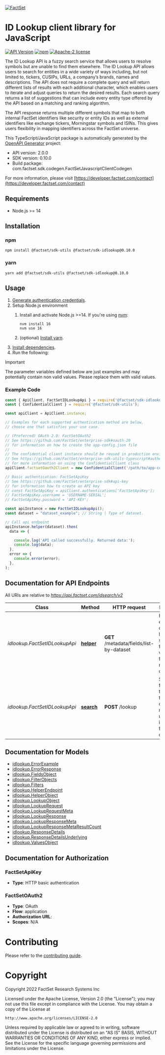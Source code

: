 [![FactSet](https://raw.githubusercontent.com/factset/enterprise-sdk/main/docs/images/factset-logo.svg)](https://www.factset.com)

# ID Lookup client library for JavaScript

[![API Version](https://img.shields.io/badge/api-v2.0.0-blue)](https://developer.factset.com/api-catalog/id-lookup-api)
[![npm](https://img.shields.io/npm/v/@factset/sdk-idlookup)](https://www.npmjs.com/package/@factset/sdk-idlookup)
[![Apache-2 license](https://img.shields.io/badge/license-Apache2-brightgreen.svg)](https://www.apache.org/licenses/LICENSE-2.0)

The ID Lookup API is a fuzzy search service that allows users to resolve symbols but are unable to find them elsewhere. The ID Lookup API allows users to search for entities in a wide variety of ways including, but not limited to, tickers, CUSIPs, URLs, a company’s brands, names and descriptions. The API does not require a complete query and will return different lists of results with each additional character, which enables users to iterate and adjust queries to return the desired results. Each search query returns a list of suggestions that can include every entity type offered by the API based on a matching and ranking algorithm.


The API response returns multiple different symbols that map to both internal FactSet identifiers like security or entity IDs as well as external identifiers like exchange tickers, Morningstar symbols and ISINs. This gives users flexibility in mapping identifiers across the FactSet universe.

This TypeScript/JavaScript package is automatically generated by the [OpenAPI Generator](https://openapi-generator.tech) project:

- API version: 2.0.0
- SDK version: 0.10.0
- Build package: com.factset.sdk.codegen.FactSetJavascriptClientCodegen

For more information, please visit [https://developer.factset.com/contact](https://developer.factset.com/contact)

## Requirements

* Node.js >= 14

## Installation

### npm

```shell
npm install @factset/sdk-utils @factset/sdk-idlookup@0.10.0
```

### yarn

```shell
yarn add @factset/sdk-utils @factset/sdk-idlookup@0.10.0
```

## Usage

1. [Generate authentication credentials](../../../../README.md#authentication).
2. Setup Node.js environment
   1. Install and activate Node.js >=14. If you're using [nvm](https://github.com/nvm-sh/nvm):

      ```sh
      nvm install 16
      nvm use 16
      ```

   2. (optional) [Install yarn](https://yarnpkg.com/getting-started/install).
3. [Install dependencies](#installation).
4. Run the following:

> [!IMPORTANT]
> The parameter variables defined below are just examples and may potentially contain non valid values. Please replace them with valid values.

### Example Code


```javascript
const { ApiClient, FactSetIDLookupApi } = require('@factset/sdk-idlookup');
const { ConfidentialClient } = require('@factset/sdk-utils');

const apiClient = ApiClient.instance;

// Examples for each supported authentication method are below,
// choose one that satisfies your use case.

// (Preferred) OAuth 2.0: FactSetOAuth2
// See https://github.com/FactSet/enterprise-sdk#oauth-20
// for information on how to create the app-config.json file
//
// The confidential client instance should be reused in production environments.
// See https://github.com/FactSet/enterprise-sdk-utils-typescript#authentication
// for more information on using the ConfidentialClient class
apiClient.factsetOauth2Client = new ConfidentialClient('/path/to/app-config.json');

// Basic authentication: FactSetApiKey
// See https://github.com/FactSet/enterprise-sdk#api-key
// for information how to create an API key
// const FactSetApiKey = apiClient.authentications['FactSetApiKey'];
// FactSetApiKey.username = 'USERNAME-SERIAL';
// FactSetApiKey.password = 'API-KEY';

const apiInstance = new FactSetIDLookupApi();
const dataset = "dataset_example"; // String | Type of dataset.

// Call api endpoint
apiInstance.helper(dataset).then(
  data => {

    console.log('API called successfully. Returned data:');
    console.log(data);
  },
  error => {
    console.error(error);
  },
);

```


## Documentation for API Endpoints

All URIs are relative to *https://api.factset.com/idsearch/v2*

Class | Method | HTTP request | Description
------------ | ------------- | ------------- | -------------
*idlookup.FactSetIDLookupApi* | [**helper**](docs/FactSetIDLookupApi.md#helper) | **GET** /metadata/fields/list-by-dataset | Helper endpoint offering a list of supported fields and values to filter a requested dataset.
*idlookup.FactSetIDLookupApi* | [**search**](docs/FactSetIDLookupApi.md#search) | **POST** /lookup | Search functionality to return tickers, company names, and unique identifiers for FactSet data.


## Documentation for Models

 - [idlookup.ErrorExample](docs/ErrorExample.md)
 - [idlookup.ErrorResponse](docs/ErrorResponse.md)
 - [idlookup.FieldsObject](docs/FieldsObject.md)
 - [idlookup.FilterObjects](docs/FilterObjects.md)
 - [idlookup.Filters](docs/Filters.md)
 - [idlookup.HelperEndpoint](docs/HelperEndpoint.md)
 - [idlookup.HelperObject](docs/HelperObject.md)
 - [idlookup.LookupObject](docs/LookupObject.md)
 - [idlookup.LookupRequest](docs/LookupRequest.md)
 - [idlookup.LookupRequestMeta](docs/LookupRequestMeta.md)
 - [idlookup.LookupResponse](docs/LookupResponse.md)
 - [idlookup.LookupResponseMeta](docs/LookupResponseMeta.md)
 - [idlookup.LookupResponseMetaResultCount](docs/LookupResponseMetaResultCount.md)
 - [idlookup.ResponseDetails](docs/ResponseDetails.md)
 - [idlookup.ResponseDetailsUnderlying](docs/ResponseDetailsUnderlying.md)
 - [idlookup.ValuesObject](docs/ValuesObject.md)


## Documentation for Authorization



### FactSetApiKey

- **Type**: HTTP basic authentication



### FactSetOAuth2


- **Type**: OAuth
- **Flow**: application
- **Authorization URL**: 
- **Scopes**: N/A


# Contributing

Please refer to the [contributing guide](../../../../CONTRIBUTING.md).

# Copyright

Copyright 2022 FactSet Research Systems Inc

Licensed under the Apache License, Version 2.0 (the "License");
you may not use this file except in compliance with the License.
You may obtain a copy of the License at

    http://www.apache.org/licenses/LICENSE-2.0

Unless required by applicable law or agreed to in writing, software
distributed under the License is distributed on an "AS IS" BASIS,
WITHOUT WARRANTIES OR CONDITIONS OF ANY KIND, either express or implied.
See the License for the specific language governing permissions and
limitations under the License.
